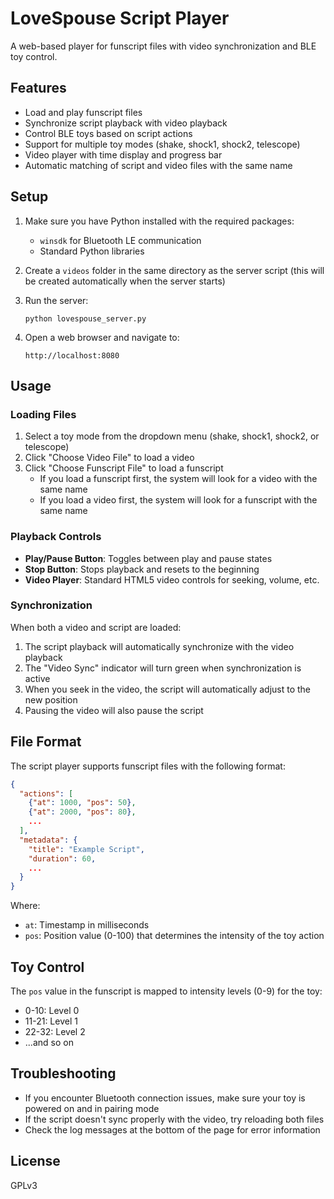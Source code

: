 # LoveSpouse Script Player

A web-based player for funscript files with video synchronization and BLE toy control.

## Features

- Load and play funscript files
- Synchronize script playback with video playback
- Control BLE toys based on script actions
- Support for multiple toy modes (shake, shock1, shock2, telescope)
- Video player with time display and progress bar
- Automatic matching of script and video files with the same name

## Setup

1. Make sure you have Python installed with the required packages:
   - `winsdk` for Bluetooth LE communication
   - Standard Python libraries

2. Create a `videos` folder in the same directory as the server script (this will be created automatically when the server starts)

3. Run the server:
   ```
   python lovespouse_server.py
   ```

4. Open a web browser and navigate to:
   ```
   http://localhost:8080
   ```

## Usage

### Loading Files

1. Select a toy mode from the dropdown menu (shake, shock1, shock2, or telescope)
2. Click "Choose Video File" to load a video
3. Click "Choose Funscript File" to load a funscript
   - If you load a funscript first, the system will look for a video with the same name
   - If you load a video first, the system will look for a funscript with the same name

### Playback Controls

- **Play/Pause Button**: Toggles between play and pause states
- **Stop Button**: Stops playback and resets to the beginning
- **Video Player**: Standard HTML5 video controls for seeking, volume, etc.

### Synchronization

When both a video and script are loaded:

1. The script playback will automatically synchronize with the video playback
2. The "Video Sync" indicator will turn green when synchronization is active
3. When you seek in the video, the script will automatically adjust to the new position
4. Pausing the video will also pause the script

## File Format

The script player supports funscript files with the following format:

```json
{
  "actions": [
    {"at": 1000, "pos": 50},
    {"at": 2000, "pos": 80},
    ...
  ],
  "metadata": {
    "title": "Example Script",
    "duration": 60,
    ...
  }
}
```

Where:
- `at`: Timestamp in milliseconds
- `pos`: Position value (0-100) that determines the intensity of the toy action

## Toy Control

The `pos` value in the funscript is mapped to intensity levels (0-9) for the toy:

- 0-10: Level 0
- 11-21: Level 1
- 22-32: Level 2
- ...and so on

## Troubleshooting

- If you encounter Bluetooth connection issues, make sure your toy is powered on and in pairing mode
- If the script doesn't sync properly with the video, try reloading both files
- Check the log messages at the bottom of the page for error information

## License

GPLv3
